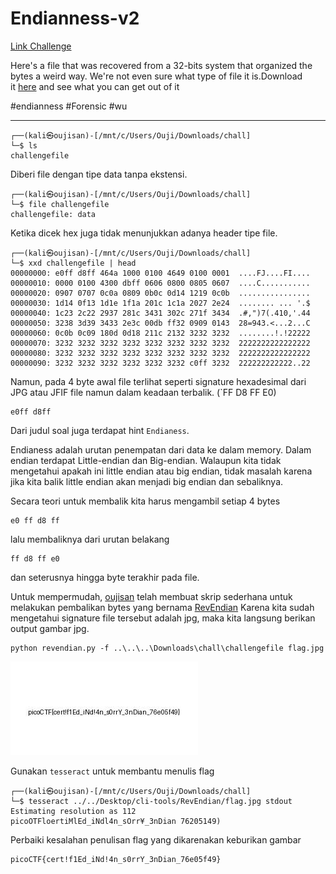 # Endianness-v2
[Link Challenge](https://play.picoctf.org/practice/challenge/415)

Here's a file that was recovered from a 32-bits system that organized the bytes a weird way. We're not even sure what type of file it is.Download it [here](https://artifacts.picoctf.net/c_titan/37/challengefile) and see what you can get out of it

#endianness #Forensic #wu 
___
```
┌──(kali㉿oujisan)-[/mnt/c/Users/Ouji/Downloads/chall]
└─$ ls
challengefile
```

Diberi file dengan tipe data tanpa ekstensi.
```
┌──(kali㉿oujisan)-[/mnt/c/Users/Ouji/Downloads/chall]
└─$ file challengefile
challengefile: data
```

Ketika dicek hex juga tidak menunjukkan adanya header tipe file.
```
┌──(kali㉿oujisan)-[/mnt/c/Users/Ouji/Downloads/chall]
└─$ xxd challengefile | head
00000000: e0ff d8ff 464a 1000 0100 4649 0100 0001  ....FJ....FI....
00000010: 0000 0100 4300 dbff 0606 0800 0805 0607  ....C...........
00000020: 0907 0707 0c0a 0809 0b0c 0d14 1219 0c0b  ................
00000030: 1d14 0f13 1d1e 1f1a 201c 1c1a 2027 2e24  ........ ... '.$
00000040: 1c23 2c22 2937 281c 3431 302c 271f 3434  .#,")7(.410,'.44
00000050: 3238 3d39 3433 2e3c 00db ff32 0909 0143  28=943.<...2...C
00000060: 0c0b 0c09 180d 0d18 211c 2132 3232 3232  ........!.!22222
00000070: 3232 3232 3232 3232 3232 3232 3232 3232  2222222222222222
00000080: 3232 3232 3232 3232 3232 3232 3232 3232  2222222222222222
00000090: 3232 3232 3232 3232 3232 3232 c0ff 3232  222222222222..22
```

Namun, pada 4 byte awal file terlihat seperti signature hexadesimal dari JPG atau JFIF file namun dalam keadaan terbalik. (`FF D8 FF E0)
```
e0ff d8ff
```

Dari judul soal juga terdapat hint `Endianess`.

Endianess adalah urutan penempatan dari data ke dalam memory. Dalam endian terdapat Little-endian dan Big-endian. Walaupun kita tidak mengetahui apakah ini little endian atau big endian, tidak masalah karena jika kita balik little endian akan menjadi big endian dan sebaliknya.

Secara teori untuk membalik kita harus mengambil setiap 4 bytes
```
e0 ff d8 ff
```

lalu membaliknya dari urutan belakang
```
ff d8 ff e0
```
dan seterusnya hingga byte terakhir pada file.

Untuk mempermudah, [oujisan](https://github.com/oujisan) telah membuat skrip sederhana untuk melakukan pembalikan bytes yang bernama [RevEndian](https://github.com/oujisan/RevEndian)
Karena kita sudah mengetahui signature file tersebut adalah jpg, maka kita langsung berikan output gambar jpg.
```
python revendian.py -f ..\..\..\Downloads\chall\challengefile flag.jpg
```

![flag](./img/flag.jpg)

Gunakan `tesseract` untuk membantu menulis flag
```
┌──(kali㉿oujisan)-[/mnt/c/Users/Ouji/Downloads/chall]
└─$ tesseract ../../Desktop/cli-tools/RevEndian/flag.jpg stdout
Estimating resolution as 112
picoOTFloertiMlEd_iNdl4n_sOrr¥_3nDian 76205149)
```
Perbaiki kesalahan penulisan flag yang dikarenakan keburikan gambar

```
picoCTF{cert!f1Ed_iNd!4n_s0rrY_3nDian_76e05f49}
```
